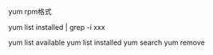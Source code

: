 
yum rpm格式

yum list installed | grep -i xxx


yum list available
yum list installed
yum search
yum remove


